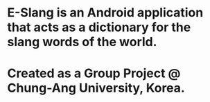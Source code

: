 # E-Slang is an Android application that acts as a dictionary for the slang words of the world.
# Created as a Group Project @ Chung-Ang University, Korea.
